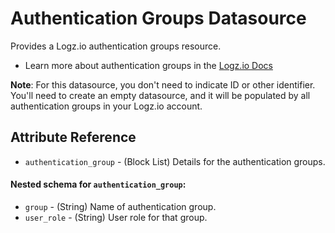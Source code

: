 # Authentication Groups Datasource

Provides a Logz.io authentication groups resource.

* Learn more about authentication groups in the [Logz.io Docs](https://docs.logz.io/api/#tag/Authentication-groups)

**Note**: For this datasource, you don't need to indicate ID or other identifier.
You'll need to create an empty datasource, and it will be populated by all authentication groups in your Logz.io account. 

## Attribute Reference

* `authentication_group` - (Block List) Details for the authentication groups.

#### Nested schema for `authentication_group`:

* `group` - (String) Name of authentication group.
* `user_role` - (String) User role for that group.
